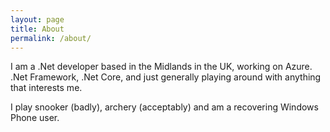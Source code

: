 ```yaml
---
layout: page
title: About
permalink: /about/
---
```


I am a .Net developer based in the Midlands in the UK, working on Azure. .Net Framework, .Net Core, and just generally playing around with anything that interests me.

I play snooker (badly), archery (acceptably) and am a recovering Windows Phone user.
